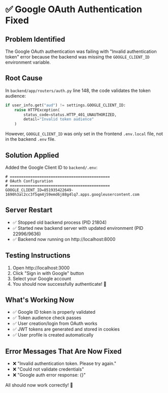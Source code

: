 # ✅ Google OAuth Authentication Fixed

## Problem Identified
The Google OAuth authentication was failing with "Invalid authentication token" error because the backend was missing the `GOOGLE_CLIENT_ID` environment variable.

## Root Cause
In `backend/app/routers/auth.py` line 148, the code validates the token audience:

```python
if user_info.get("aud") != settings.GOOGLE_CLIENT_ID:
    raise HTTPException(
        status_code=status.HTTP_401_UNAUTHORIZED,
        detail="Invalid token audience"
    )
```

However, `GOOGLE_CLIENT_ID` was only set in the frontend `.env.local` file, not in the backend `.env` file.

## Solution Applied
Added the Google Client ID to `backend/.env`:

```dotenv
# ============================================
# OAuth Configuration
# ============================================
GOOGLE_CLIENT_ID=851935422649-1690h3al2cc3f5qm4j59emd6j88g4lq7.apps.googleusercontent.com
```

## Server Restart
- ✅ Stopped old backend process (PID 21804)
- ✅ Started new backend server with updated environment (PID 22996/9636)
- ✅ Backend now running on http://localhost:8000

## Testing Instructions
1. Open http://localhost:3000
2. Click "Sign in with Google" button
3. Select your Google account
4. You should now successfully authenticate! 🎉

## What's Working Now
- ✅ Google ID token is properly validated
- ✅ Token audience check passes
- ✅ User creation/login from OAuth works
- ✅ JWT tokens are generated and stored in cookies
- ✅ User profile is created automatically

## Error Messages That Are Now Fixed
- ❌ "Invalid authentication token. Please try again."
- ❌ "Could not validate credentials"
- ❌ "Google auth error response: {}"

All should now work correctly! 🚀
